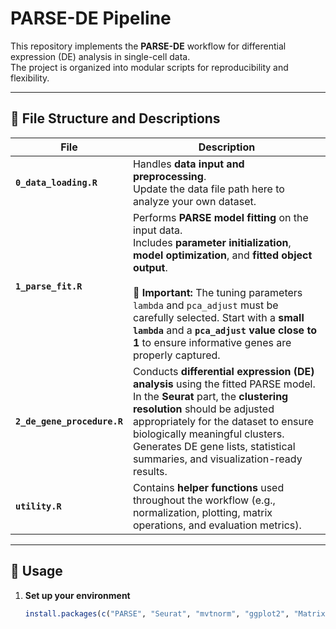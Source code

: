 # PARSE-DE Pipeline

This repository implements the **PARSE-DE** workflow for differential expression (DE) analysis in single-cell data.  
The project is organized into modular scripts for reproducibility and flexibility.

---

## 📂 File Structure and Descriptions

| File | Description |
|------|--------------|
| **`0_data_loading.R`** | Handles **data input and preprocessing**. <br>Update the data file path here to analyze your own dataset. |
| **`1_parse_fit.R`** | Performs **PARSE model fitting** on the input data. <br>Includes **parameter initialization**, **model optimization**, and **fitted object output**. <br><br>🔧 **Important:** The tuning parameters `lambda` and `pca_adjust` must be carefully selected. Start with a **small `lambda`** and a **`pca_adjust` value close to 1** to ensure informative genes are properly captured. |
| **`2_de_gene_procedure.R`** | Conducts **differential expression (DE) analysis** using the fitted PARSE model. <br>In the **Seurat** part, the **clustering resolution** should be adjusted appropriately for the dataset to ensure biologically meaningful clusters. <br>Generates DE gene lists, statistical summaries, and visualization-ready results. |
| **`utility.R`** | Contains **helper functions** used throughout the workflow (e.g., normalization, plotting, matrix operations, and evaluation metrics). |

---

## 🚀 Usage

1. **Set up your environment**
   ```r
   install.packages(c("PARSE", "Seurat", "mvtnorm", "ggplot2", "Matrix","knockoff"))
